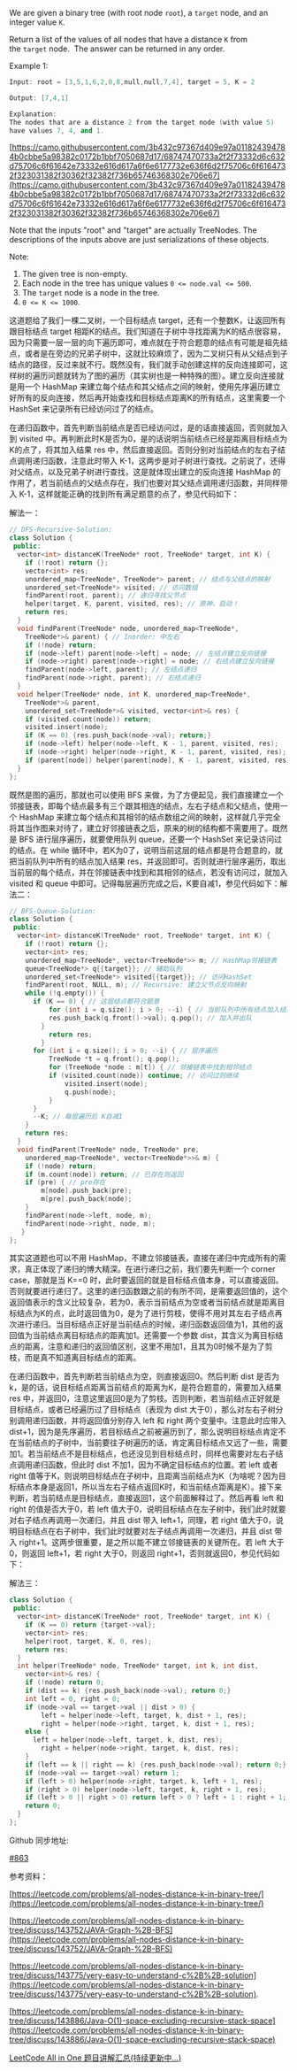 We are given a binary tree (with root node `root`), a `target` node, and an integer value `K`.

Return a list of the values of all nodes that have a distance `K` from the `target` node.  The answer can be returned in any order.

Example 1:

```cpp
Input: root = [3,5,1,6,2,0,8,null,null,7,4], target = 5, K = 2

Output: [7,4,1]

Explanation:
The nodes that are a distance 2 from the target node (with value 5)
have values 7, 4, and 1.
```

[https://camo.githubusercontent.com/3b432c97367d409e97a011824394784b0cbbe5a98382c0172b1bbf7050687d17/68747470733a2f2f73332d6c632d75706c6f61642e73332e616d617a6f6e6177732e636f6d2f75706c6f6164732f323031382f30362f32382f736b65746368302e706e67](https://camo.githubusercontent.com/3b432c97367d409e97a011824394784b0cbbe5a98382c0172b1bbf7050687d17/68747470733a2f2f73332d6c632d75706c6f61642e73332e616d617a6f6e6177732e636f6d2f75706c6f6164732f323031382f30362f32382f736b65746368302e706e67)

Note that the inputs "root" and "target" are actually TreeNodes. The descriptions of the inputs above are just serializations of these objects.

Note:

1. The given tree is non-empty.
2. Each node in the tree has unique values `0 <= node.val <= 500`.
3. The `target` node is a node in the tree.
4. `0 <= K <= 1000`.

这道题给了我们一棵二叉树，一个目标结点 target，还有一个整数K，让返回所有跟目标结点 target 相距K的结点。我们知道在子树中寻找距离为K的结点很容易，因为只需要一层一层的向下遍历即可，难点就在于符合题意的结点有可能是祖先结点，或者是在旁边的兄弟子树中，这就比较麻烦了，因为二叉树只有从父结点到子结点的路径，反过来就不行。既然没有，我们就手动创建这样的反向连接即可，这样树的遍历问题就转为了图的遍历（其实树也是一种特殊的图）。建立反向连接就是用一个 HashMap 来建立每个结点和其父结点之间的映射，使用先序遍历建立好所有的反向连接，然后再开始查找和目标结点距离K的所有结点，这里需要一个 HashSet 来记录所有已经访问过了的结点。

在递归函数中，首先判断当前结点是否已经访问过，是的话直接返回，否则就加入到 visited 中。再判断此时K是否为0，是的话说明当前结点已经是距离目标结点为K的点了，将其加入结果 res 中，然后直接返回。否则分别对当前结点的左右子结点调用递归函数，注意此时带入 K-1，这两步是对子树进行查找。之前说了，还得对父结点，以及兄弟子树进行查找，这是就体现出建立的反向连接 HashMap 的作用了，若当前结点的父结点存在，我们也要对其父结点调用递归函数，并同样带入 K-1，这样就能正确的找到所有满足题意的点了，参见代码如下：

解法一：

```cpp
// DFS-Recursive-Solution:
class Solution {
 public:
  vector<int> distanceK(TreeNode* root, TreeNode* target, int K) {
    if (!root) return {};
    vector<int> res;
    unordered_map<TreeNode*, TreeNode*> parent; // 结点与父结点的映射
    unordered_set<TreeNode*> visited; // 访问数组
    findParent(root, parent); // 递归寻找父节点
    helper(target, K, parent, visited, res); // 原神，启动！
    return res;
  }
  void findParent(TreeNode* node, unordered_map<TreeNode*,
    TreeNode*>& parent) { // Inorder: 中左右
    if (!node) return;
  	if (node->left) parent[node->left] = node; // 左结点建立反向链接
   	if (node->right) parent[node->right] = node; // 右结点建立反向链接
   	findParent(node->left, parent); // 左结点递归
  	findParent(node->right, parent); // 右结点递归
  }
  void helper(TreeNode* node, int K, unordered_map<TreeNode*,
    TreeNode*>& parent,
    unordered_set<TreeNode*>& visited, vector<int>& res) {
    if (visited.count(node)) return;
    visited.insert(node);
    if (K == 0) {res.push_back(node->val); return;}
   	if (node->left) helper(node->left, K - 1, parent, visited, res);
    if (node->right) helper(node->right, K - 1, parent, visited, res);
    if (parent[node]) helper(parent[node], K - 1, parent, visited, res);
  }
};
```

既然是图的遍历，那就也可以使用 BFS 来做，为了方便起见，我们直接建立一个邻接链表，即每个结点最多有三个跟其相连的结点，左右子结点和父结点，使用一个 HashMap 来建立每个结点和其相邻的结点数组之间的映射，这样就几乎完全将其当作图来对待了，建立好邻接链表之后，原来的树的结构都不需要用了。既然是 BFS 进行层序遍历，就要使用队列 queue，还要一个 HashSet 来记录访问过的结点。在 while 循环中，若K为0了，说明当前这层的结点都是符合题意的，就把当前队列中所有的结点加入结果 res，并返回即可。否则就进行层序遍历，取出当前层的每个结点，并在邻接链表中找到和其相邻的结点，若没有访问过，就加入 visited 和 queue 中即可。记得每层遍历完成之后，K要自减1，参见代码如下：解法二：

```cpp
// BFS-Queue-Solution:
class Solution {
 public:
  vector<int> distanceK(TreeNode* root, TreeNode* target, int K) {
  	if (!root) return {};
    vector<int> res;
    unordered_map<TreeNode*, vector<TreeNode*>> m; // HashMap邻接链表
    queue<TreeNode*> q{{target}}; // 辅助队列
    unordered_set<TreeNode*> visited{{target}}; // 访问HashSet
    findParent(root, NULL, m); // Recursive: 建立父节点反向映射
    while (!q.empty()) {
  	  if (K == 0) { // 这层结点都符合题意
  		  for (int i = q.size(); i > 0; --i) { // 当前队列中所有结点加入结果res
      	  res.push_back(q.front()->val); q.pop(); // 加入并出队
       	}
   		  return res;
    	}
   	  for (int i = q.size(); i > 0; --i) { // 层序遍历
   		  TreeNode *t = q.front(); q.pop();
     	  for (TreeNode *node : m[t]) { // 邻接链表中找到相邻结点
      	  if (visited.count(node)) continue; // 访问过则继续
     		  visited.insert(node);
    		  q.push(node);
   		  }
   	  }
   	  --K; // 每层遍历后 K自减1
    }
    return res;
  }
  void findParent(TreeNode* node, TreeNode* pre,
    unordered_map<TreeNode*, vector<TreeNode*>>& m) {
  	if (!node) return;
    if (m.count(node)) return; // 已存在则返回
    if (pre) { // pre存在
    	m[node].push_back(pre);
    	m[pre].push_back(node);
    }
    findParent(node->left, node, m);
    findParent(node->right, node, m);
   }
};
```

其实这道题也可以不用 HashMap，不建立邻接链表，直接在递归中完成所有的需求，真正体现了递归的博大精深。在进行递归之前，我们要先判断一个 corner case，那就是当 K==0 时，此时要返回的就是目标结点值本身，可以直接返回。否则就要进行递归了。这里的递归函数跟之前的有所不同，是需要返回值的，这个返回值表示的含义比较复杂，若为0，表示当前结点为空或者当前结点就是距离目标结点为K的点，此时返回值为0，是为了进行剪枝，使得不用对其左右子结点再次进行递归。当目标结点正好是当前结点的时候，递归函数返回值为1，其他的返回值为当前结点离目标结点的距离加1。还需要一个参数 dist，其含义为离目标结点的距离，注意和递归的返回值区别，这里不用加1，且其为0时候不是为了剪枝，而是真不知道离目标结点的距离。

在递归函数中，首先判断若当前结点为空，则直接返回0。然后判断 dist 是否为k，是的话，说目标结点距离当前结点的距离为K，是符合题意的，需要加入结果 res 中，并返回0，注意这里返回0是为了剪枝。否则判断，若当前结点正好就是目标结点，或者已经遍历过了目标结点（表现为 dist 大于0），那么对左右子树分别调用递归函数，并将返回值分别存入 left 和 right 两个变量中。注意此时应带入 dist+1，因为是先序遍历，若目标结点之前被遍历到了，那么说明目标结点肯定不在当前结点的子树中，当前要往子树遍历的话，肯定离目标结点又远了一些，需要加1。若当前结点不是目标结点，也还没见到目标结点时，同样也需要对左右子结点调用递归函数，但此时 dist 不加1，因为不确定目标结点的位置。若 left 或者 right 值等于K，则说明目标结点在子树中，且距离当前结点为K（为啥呢？因为目标结点本身是返回1，所以当左右子结点返回K时，和当前结点距离是K）。接下来判断，若当前结点是目标结点，直接返回1，这个前面解释过了。然后再看 left 和 right 的值是否大于0，若 left 值大于0，说明目标结点在左子树中，我们此时就要对右子结点再调用一次递归，并且 dist 带入 left+1，同理，若 right 值大于0，说明目标结点在右子树中，我们此时就要对左子结点再调用一次递归，并且 dist 带入 right+1。这两步很重要，是之所以能不建立邻接链表的关键所在。若 left 大于0，则返回 left+1，若 right 大于0，则返回 right+1，否则就返回0，参见代码如下：

解法三：

```cpp
class Solution {
 public:
  vector<int> distanceK(TreeNode* root, TreeNode* target, int K) {
    if (K == 0) return {target->val};
    vector<int> res;
    helper(root, target, K, 0, res);
    return res;
  }
  int helper(TreeNode* node, TreeNode* target, int k, int dist,
    vector<int>& res) {
    if (!node) return 0;
  	if (dist == k) {res.push_back(node->val); return 0;}
    int left = 0, right = 0;
   	if (node->val == target->val || dist > 0) {
    	left = helper(node->left, target, k, dist + 1, res);
    	right = helper(node->right, target, k, dist + 1, res);
    else {
      left = helper(node->left, target, k, dist, res);
    	right = helper(node->right, target, k, dist, res);
    }
    if (left == k || right == k) {res.push_back(node->val); return 0;}
   	if (node->val == target->val) return 1;
    if (left > 0) helper(node->right, target, k, left + 1, res);
    if (right > 0) helper(node->left, target, k, right + 1, res);
    if (left > 0 || right > 0) return left > 0 ? left + 1 : right + 1;
    return 0;
  }
};
```

Github 同步地址:

[#863](https://github.com/grandyang/leetcode/issues/863)

参考资料：

[https://leetcode.com/problems/all-nodes-distance-k-in-binary-tree/](https://leetcode.com/problems/all-nodes-distance-k-in-binary-tree/)

[https://leetcode.com/problems/all-nodes-distance-k-in-binary-tree/discuss/143752/JAVA-Graph-%2B-BFS](https://leetcode.com/problems/all-nodes-distance-k-in-binary-tree/discuss/143752/JAVA-Graph-%2B-BFS)

[https://leetcode.com/problems/all-nodes-distance-k-in-binary-tree/discuss/143775/very-easy-to-understand-c%2B%2B-solution](https://leetcode.com/problems/all-nodes-distance-k-in-binary-tree/discuss/143775/very-easy-to-understand-c%2B%2B-solution).

[](https://leetcode.com/problems/all-nodes-distance-k-in-binary-tree/discuss/143886/Java-O(1)-space-excluding-recursive-stack-space)[https://leetcode.com/problems/all-nodes-distance-k-in-binary-tree/discuss/143886/Java-O(1)-space-excluding-recursive-stack-space](https://leetcode.com/problems/all-nodes-distance-k-in-binary-tree/discuss/143886/Java-O(1)-space-excluding-recursive-stack-space)

[LeetCode All in One 题目讲解汇总(持续更新中...)](https://www.cnblogs.com/grandyang/p/4606334.html)